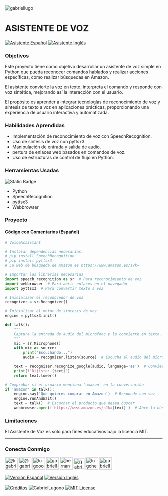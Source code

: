 <img align="center" src="https://media.licdn.com/dms/image/v2/D4D16AQGUNxQ7NSC05A/profile-displaybackgroundimage-shrink_350_1400/profile-displaybackgroundimage-shrink_350_1400/0/1738695150340?e=1744243200&v=beta&t=oXX-ixT9bR3dJcYCLv4KBs5wjKFoeP0524kFGHQMYmQ" alt="gabriellugo" />

# ASISTENTE DE VOZ

<a href="https://github.com/GabrielLugooo/Voice-Assistant/blob/main/README%20Spanish.md" target="_blank" rel="noreferrer noopener"> <img align="center" src="https://img.shields.io/badge/Asistente%20Voz%20Español-000000" alt="Asistente Español" /></a>
<a href="https://github.com/GabrielLugooo/Voice-Assistant" target="_blank" rel="noreferrer noopener"> <img align="center" src="https://img.shields.io/badge/Asistente%20Voz%20Inglés-green" alt="Asistente Inglés" /></a>

### Objetivos

Este proyecto tiene como objetivo desarrollar un asistente de voz simple en Python que pueda reconocer comandos hablados y realizar acciones específicas, como realizar búsquedas en Amazon.

El asistente convierte la voz en texto, interpreta el comando y responde con voz sintética, mejorando así la interacción con el usuario.

El propósito es aprender a integrar tecnologías de reconocimiento de voz y síntesis de texto a voz en aplicaciones prácticas, proporcionando una experiencia de usuario interactiva y automatizada.

### Habilidades Aprendidas

- Implementación de reconocimiento de voz con SpeechRecognition.
- Uso de síntesis de voz con pyttsx3.
- Manipulación de entrada y salida de audio.
- pertura de enlaces web basados en comandos de voz.
- Uso de estructuras de control de flujo en Python.

### Herramientas Usadas

![Static Badge](https://img.shields.io/badge/Python-000000?logo=python&logoSize=auto)

- Python
- SpeechRecognition
- pyttsx3
- Webbrowser

### Proyecto

#### Código con Comentarios (Español)

```python
# VoiceAssistant

# Instalar dependencias necesarias:
# pip install SpeechRecognition
# pip install pyttsx3
# La web de búsqueda de Amazon es https://www.amazon.es/s?k=

# Importar las librerías necesarias
import speech_recognition as sr  # Para reconocimiento de voz
import webbrowser  # Para abrir enlaces en el navegador
import pyttsx3  # Para convertir texto a voz

# Inicializar el reconocedor de voz
recognizer = sr.Recognizer()

# Inicializar el motor de síntesis de voz
engine = pyttsx3.init()

def talk():
    """
    Captura la entrada de audio del micrófono y la convierte en texto.
    """
    mic = sr.Microphone()
    with mic as source:
        print("Escuchando...")
        audio = recognizer.listen(source)  # Escucha el audio del micrófono

    text = recognizer.recognize_google(audio, language='es')  # Convierte el audio en texto
    print(f'Dijiste: {text}')
    return text.lower()

# Comprobar si el usuario menciona 'amazon' en la conversación
if 'amazon' in talk():
    engine.say('Que quieres comprar en Amazon')  # Responde con voz
    engine.runAndWait()
    text = talk()  # Escuchar el producto que desea buscar
    webbrowser.open(f'https://www.amazon.es/s?k={text}')  # Abre la búsqueda en Amazon

```

### Limitaciones

El Asistente de Voz es solo para fines educativos bajo la licencia MIT.

---

<h3 align="left">Conecta Conmigo</h3>

<p align="left">
<a href="https://www.youtube.com/@gabriellugooo" target="_blank" rel="noreferrer noopener"> <img align="center" src="https://img.icons8.com/?size=50&id=55200&format=png" alt="@gabriellugooo" height="40" width="40" /></a>
<a href="http://www.tiktok.com/@gabriellugooo" target="_blank" rel="noreferrer noopener"> <img align="center" src="https://img.icons8.com/?size=50&id=118638&format=png" alt="@gabriellugooo" height="40" width="40" /></a>
<a href="https://instagram.com/lugooogabriel" target="_blank" rel="noreferrer noopener"> <img align="center" src="https://img.icons8.com/?size=50&id=32309&format=png" alt="lugooogabriel" height="40" width="40" /></a>
<a href="https://twitter.com/gabriellugo__" target="_blank" rel="noreferrer noopener"> <img align="center" src="https://img.icons8.com/?size=50&id=phOKFKYpe00C&format=png" alt="gabriellugo__" height="40" width="40" /></a>
<a href="https://www.linkedin.com/in/hernando-gabriel-lugo" target="_blank" rel="noreferrer noopener"> <img align="center" src="https://img.icons8.com/?size=50&id=8808&format=png" alt="hernando-gabriel-lugo" height="40" width="40" /></a>
<a href="https://github.com/GabrielLugooo" target="_blank" rel="noreferrer noopener"> <img align="center" src="https://img.icons8.com/?size=80&id=AngkmzgE6d3E&format=png" alt="gabriellugooo" height="34" width="34" /></a>
<a href="mailto:lugohernandogabriel@gmail.com"> <img align="center" src="https://img.icons8.com/?size=50&id=38036&format=png" alt="lugohernandogabriel@gmail.com" height="40" width="40" /></a>
<a href="https://linktr.ee/gabriellugooo" target="_blank" rel="noreferrer noopener"> <img align="center" src="https://simpleicons.org/icons/linktree.svg" alt="gabriellugooo" height="40" width="40" /></a>
</p>

<p align="left">
<a href="https://github.com/GabrielLugooo/GabrielLugooo/blob/main/Readme%20Spanish.md" target="_blank" rel="noreferrer noopener"> <img align="center" src="https://img.shields.io/badge/Versión%20Español-000000" alt="Versión Español" /></a>
<a href="https://github.com/GabrielLugooo/GabrielLugooo/blob/main/README.md" target="_blank" rel="noreferrer noopener"> <img align="center" src="https://img.shields.io/badge/Versión%20Inglés-Green" alt="Versión Inglés" /></a>

</p>

<a href="https://linktr.ee/gabriellugooo" target="_blank" rel="noreferrer noopener"> <img align="center" src="https://img.shields.io/badge/Créditos-Gabriel%20Lugo-green" alt="Créditos" /></a>
<img align="center" src="https://komarev.com/ghpvc/?username=GabrielLugoo&label=Vistas%20del%20Perfil&color=green&base=2000" alt="GabrielLugooo" />
<a href="" target="_blank" rel="noreferrer noopener"> <img align="center" src="https://img.shields.io/badge/License-MIT-green" alt="MIT License" /></a>
